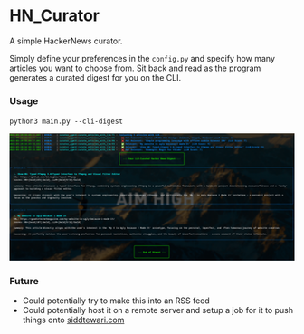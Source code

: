 # HN_Curator

A simple HackerNews curator.

Simply define your preferences in the `config.py` and specify how many articles you want to choose from.
Sit back and read as the program generates a curated digest for you on the CLI.

### Usage
`python3 main.py --cli-digest`

![demo image](https://github.com/sid-008/HN_Curator/blob/main/images/Screenshot%20from%202025-05-29%2018-49-39.png "The app")

### Future
- Could potentially try to make this into an RSS feed
- Could potentially host it on a remote server and setup a job for it to push things onto [siddtewari.com](https://www.siddtewari.com)
